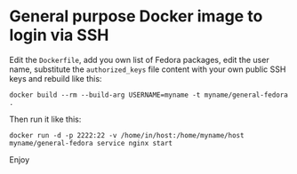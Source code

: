 # General purpose Docker image to login via SSH

Edit the `Dockerfile`, add you own list of Fedora packages, edit the user name,
substitute the `authorized_keys` file content with your own public SSH keys and rebuild like this:

```shell
docker build --rm --build-arg USERNAME=myname -t myname/general-fedora .
```

Then run it like this:
```shell
docker run -d -p 2222:22 -v /home/in/host:/home/myname/host myname/general-fedora service nginx start
```

Enjoy